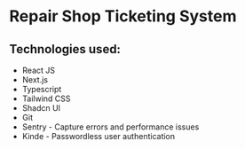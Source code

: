 # Repair Shop Ticketing System

## Technologies used:

- React JS
- Next.js
- Typescript
- Tailwind CSS
- Shadcn UI
- Git
- Sentry - Capture errors and performance issues
- Kinde - Passwordless user authentication
